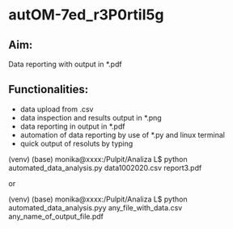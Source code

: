 # autOM-7ed_r3P0rtiI5g

## Aim:
Data reporting with output in *.pdf

## Functionalities:
- data upload from .csv
- data inspection and results output in *.png
- data reporting in output in *.pdf
- automation of data reporting by use of *.py and linux terminal
- quick output of resoluts by typing

(venv) (base) monika@xxxx:/Pulpit/Analiza L$ python automated_data_analysis.py data1002020.csv report3.pdf

or 

(venv) (base) monika@xxxx:/Pulpit/Analiza L$ python automated_data_analysis.pyy any_file_with_data.csv any_name_of_output_file.pdf

